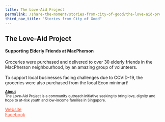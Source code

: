 ```yaml
---
title: The Love-Aid Project 
permalink: /share-the-moment/stories-from-city-of-good/the-love-aid-project
third_nav_title: "Stories from City of Good"
---
```

## <a href="https://www.theloveaidproject.org/" style="text-decoration: none" style="color:tomato">The Love-Aid Project</a> 

#### Supporting Elderly Friends at MacPherson

Groceries were purchased and delivered to over 30 elderly friends in the MacPherson neighbourhood, by an amazing group of volunteers.<br><br>To support local businesses facing challenges due to COVID-19, the groceries were also purchased from the local Econ minimart!  


<sup><b><u>About</u></b><br>
The Love-Aid Project is a community outreach initiative seeking to bring love, dignity and hope to at-risk youth and low-income families in Singapore.

<a href="http://www.theloveaidproject.org/?fbclid=IwAR0DqHvpUqJS1rxUZMsBXQRhcFdJXQVOfZhGuDYzSN_g6BeEu52UYnMKS4A" style="color:tomato">Website</a><br>
<a href="https://www.facebook.com/theloveaidproject/" style="color:tomato">Facebook</a></sup>
